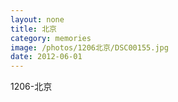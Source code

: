 ```yaml
---
layout: none
title: 北京
category: memories
image: /photos/1206北京/DSC00155.jpg
date: 2012-06-01
---
```

1206-北京